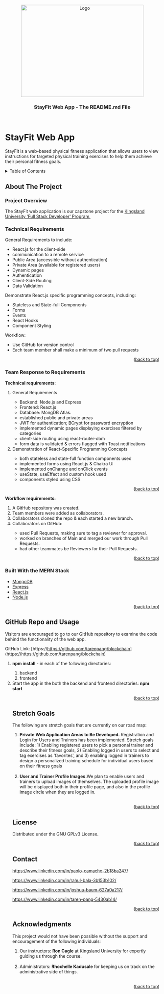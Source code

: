 <!-- PROJECT LOGO -->
<div id="top"></div>
<br />
<div align="center">
    <img src="./frontend/src/assets/screenshots/StayFit_Landing.png" alt="Logo" width="400" height="300">

  <h3 align="center">StayFit Web App - The README.md File</h3>
  
</div>
<br>

# StayFit Web App

StayFit is a web-based physical fitness application that allows users to view instructions for targeted physical training exercises to help them achieve their personal fitness goals.

<!-- TABLE OF CONTENTS -->
<details>
  <summary>Table of Contents</summary>
  <ol>
    <li>
      <a href="#about-the-project">About The Project</a>
      <ul>
        <li><a href="#project-overview">Project Overview</a></li>
      </ul>
      <ul>
        <li><a href="#technical-requirements">Technical Requirements</a>
      </ul>
      <ul>
        <li><a href="#team-response-to-requirements">Team Response to Requirements</a></li>
      </ul>
      <ul>
        <li><a href="#built-with">Built With</a></li>
      </ul>
    </li>
    <li><a href="#github-repo-and-usage">GitHub Repo and Usage</a></li>
    <li><a href="#known-issues">Known Issues</a></li>
    <li><a href="#license">License</a></li>
    <li><a href="#contact">Contact</a></li>
    <li><a href="#acknowledgments">Acknowledgments</a></li>
  </ol>
</details>

<!-- ABOUT THE PROJECT -->

## About The Project

### Project Overview

The StayFit web application is our capstone project for the <a href="https://kingslanduniversity.com/full-stack-developer-program/">Kingsland University 'Full Stack Developer' Program.</a>
<br>

### Technical Requirements

General Requirements to include:

- React.js for the client-side
- communication to a remote service
- Public Area (accessible without authentication)
- Private Area (available for registered users)
- Dynamic pages
- Authentication
- Client-Side Routing
- Data Validation

Demonstrate React.js specific programming concepts, including:

- Stateless and State-full Components
- Forms
- Events
- React Hooks
- Component Styling

Workflow:

- Use GitHub for version control
- Each team member shall make a minimum of two pull requests

<p align="right">(<a href="#top">back to top</a>)</p>

### Team Response to Requirements

<b>Technical requirements:</b>

<ol>
    <li>General Requirements</li>
    <ul>
      <li>Backend: Node.js and Express</li>
      <li>Frontend: React.js</li>
      <li>Database: MongDB Atlas.</li>
      <li>established public and private areas</li>
      <li>JWT for authentication; BCrypt for password encryption</li>
      <li>implemented dynamic pages displaying exercises filtered by categories</li>
      <li>client-side routing using react-router-dom</li>
      <li>form data is validated & errors flagged with Toast notifications</li>
    </ul>        
    <li>Demonstration of React-Specific Programming Concepts</li>
    <ul>
      <li>both stateless and state-full function components used</li>
      <li>implemented forms using React.js & Chakra UI</li>
      <li>implemented onChange and onClick events</li>
      <li>useState, useEffect and custom hook used</li>
      <li>components styled using CSS</li>    
    </ul>     
</ol>

<p align="right">(<a href="#top">back to top</a>)</p>

<b>Workflow requirements:</b>

<ol>
    <li>A GitHub repository was created.</li>
    <li>Team members were added as collaborators.</li>
    <li>Collaborators cloned the repo & each started a new branch.</li>
    <li>Collaborators on GitHub:</li>
    <ul>
      <li>used Pull Requests, making sure to tag a reviewer for approval.</li>
      <li>worked on branches of Main and merged our work through Pull Requests.</li>
      <li>had other teammates be Reviewers for their Pull Requests.</li>
    </ul>  
</ol>

<p align="right">(<a href="#top">back to top</a>)</p>

### Built With the MERN Stack

- [MongoDB](https://mongodb.com)
- [Express](https://expressjs.com)
- [React.js](https://react.dev)
- [Node.js](https://nodejs.org)
<p align="right">(<a href="#top">back to top</a>)</p>

<!-- USAGE  -->

## GitHub Repo and Usage

Visitors are encouraged to go to our GitHub repository to examine the code behind the functionality of the web app.

GitHub Link: [https://https://github.com/tarenpang/blockchain](https://https://github.com/tarenpang/blockchain)

<ol>
    <li><b>npm install</b> - in each of the following directories:</li>
    <ol>
      <li>backend</li>
      <li>frontend</li>
</ol>

<li>Start the app in the both the backend and frontend directories: <b>npm start</b></li>

<p align="right">(<a href="#top">back to top</a>)</p>

<!-- ROADMAP -->

## Stretch Goals

The following are stretch goals that are currently on our road map:

<ol>
  <li><b> Private Web Application Areas to Be Developed.</b> Registration and Login for Users and Trainers has been implemented. Stretch goals include: 1) Enabling registered users to pick a personal trainer and describe their fitness goals, 2) Enabling logged in users to select and tag exercises as 'favorites', and 3) enabling logged in trainers to design a personalized training schedule for individual users based on their fitness goals</li><br>
  <li><b>User and Trainer Profile Images.</b>We plan to enable users and trainers to upload images of themselves. The uploaded profile image will be displayed both in their profile page, and also in the profile image circle when they are logged in.</li><br>
</ol>

<p align="right">(<a href="#top">back to top</a>)</p>

<!-- LICENSE -->

## License

Distributed under the GNU GPLv3 License.

<p align="right">(<a href="#top">back to top</a>)</p>

<!-- CONTACT -->

## Contact

https://www.linkedin.com/in/paolo-camacho-2b18ba247/

https://www.linkedin.com/in/rahul-bala-3b153b102/

https://www.linkedin.com/in/joshua-baum-627a0a217/

https://www.linkedin.com/in/taren-pang-5430ab14/

<p align="right">(<a href="#top">back to top</a>)</p>

<!-- ACKNOWLEDGMENTS -->

## Acknowledgments

This project would not have been possible without the support and encouragement of the following individuals:

<ol>
  <li>Our instructors: <b>Ron Cagle</b> at <a href="https://kingslanduniversity.com/">Kingsland University</a> for expertly guiding us through the course.</li><br>
  <li>Administrators: <b>Rhochelle Kadusale</b> for keeping us on track on the administrative side of things.</li><br>
</ol>

<p align="right">(<a href="#top">back to top</a>)</p>
